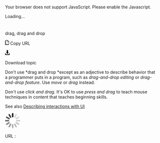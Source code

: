 Your browser does not support JavaScript. Please enable the Javascript.

Loading...

# 

drag, drag and drop

![Copy URL](drag-and-drop_files/Copy.png)
Copy URL

![Download](drag-and-drop_files/Download.png)

Download topic

Don't use *drag and drop *except as an adjective to describe behavior that a programmer puts in a program, such as *drag-and-drop editing* or *drag-and-drop feature*. Use *move* or *drag* instead.

Don't use *click and drag.* It's OK to use *press and drag* to teach mouse techniques in content that teaches beginning skills.

See also [](https://worldready.cloudapp.net/Styleguide/Read?id=2700&topicid=26472)[Describing interactions with UI](https://worldready.cloudapp.net/Styleguide/Read?id=2700&topicid=26472)

![In progress](drag-and-drop_files/activity-large.gif)

URL :
